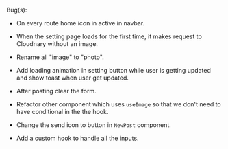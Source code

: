 Bug(s):

-   On every route home icon in active in navbar.

-   When the setting page loads for the first time, it makes request to Cloudnary without an image.

-   Rename all "image" to "photo".

-   Add loading animation in setting button while user is getting updated and show toast when user get updated.

-   After posting clear the form.

-   Refactor other component which uses `useImage` so that we don't need to have conditional in the the hook.

-   Change the send icon to button in `NewPost` component.

-   Add a custom hook to handle all the inputs.
